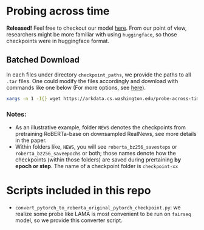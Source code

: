 # Probing across time

**Released!** Feel free to checkout our model [here](https://arkdata.cs.washington.edu/probe-across-time/). From our point of view, researchers might be more familiar with using `huggingface`, so those checkpoints were in huggingface format.

## Batched Download
In each files under directory `checkpoint_paths`, we provide the paths to all `.tar` files. One could modify the files accordingly and download with commands like one below (For more options, see [here](https://stackoverflow.com/questions/13939038/how-do-you-run-a-command-for-each-line-of-a-file)).

```bash
xargs -n 1 -I{} wget https://arkdata.cs.washington.edu/probe-across-time/{} --no-check-certificate < <(cat path/to/modified/file)

```

### Notes:
* As an illustrative example, folder `NEWS` denotes the checkpoints from pretraining RoBERTa-base on downsampled RealNews, see more details in the paper.
* Within folders like, `NEWS`, you will see `roberta_bz256_savesteps` or `roberta_bz256_saveepochs` or both; those names denote how the checkpoints (within those folders) are saved during prertaining **by epoch or step**. The name of a checkpoint folder is `checkpoint-xx`


# Scripts included in this repo
* `convert_pytorch_to_roberta_original_pytorch_checkpoint.py`: we realize some probe like LAMA is most convenient to be run on `fairseq` model, so we provide this converter script.
